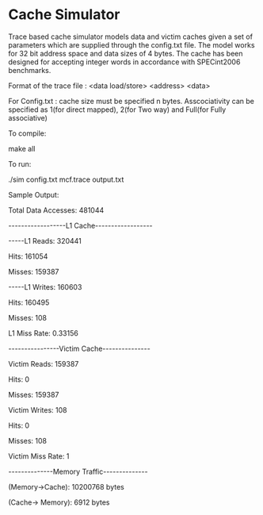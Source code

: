# Cache Simulator
Trace based cache simulator models data and victim caches given a set of parameters which are supplied through the config.txt file. The model works for 32 bit address space and data sizes of 4 bytes. The cache has been designed for accepting integer words in accordance with SPECint2006 benchmarks. 

Format of the trace file : \<data load/store\> \<address\> \<data\>

For Config.txt : cache size must be specified n bytes. Asscociativity can be specified as 1(for direct mapped), 2(for Two way) and Full(for Fully associative)
                        
To compile: 

make all

To run:

./sim config.txt mcf.trace output.txt


Sample Output:

Total Data Accesses:	481044  

------------------L1 Cache------------------  

-----L1 Reads:	320441  

Hits:		161054  

Misses:		159387  

-----L1 Writes:	160603  

Hits:		160495  

Misses:		108  

L1 Miss Rate:		0.33156  

----------------Victim Cache---------------  

Victim Reads:	159387  

Hits:		0  

Misses:		159387  

Victim Writes:	108  

Hits:		0  

Misses:		108  

Victim Miss Rate:  1  

--------------Memory Traffic--------------  

(Memory->Cache):	10200768 bytes  

(Cache-> Memory):	6912 bytes  


